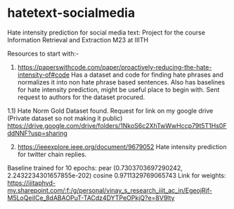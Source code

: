 # hatetext-socialmedia
Hate intensity prediction for social media text: Project for the course Information Retrieval and Extraction M23 at IIITH

Resources to start with:-
1) https://paperswithcode.com/paper/proactively-reducing-the-hate-intensity-of#code
   Has a dataset and code for finding hate phrases and normalizes it into non hate phrase based sentences.
   Also has baselines for hate intensity prediction, might be useful place to begin with.
   Sent request to authors for the dataset procured.

1.1) Hate Norm Gold Dataset found. Request for link on my google drive (Private dataset so not making it public)
https://drive.google.com/drive/folders/1NkoS6c2XhTwWwHccp79t5T1Hs0FddNNF?usp=sharing

2) https://ieeexplore.ieee.org/document/9679052
   Hate intensity prediction for twitter chain replies.


Baseline trained for 10 epochs: 
   pear (0.7303703697290242, 2.2432234301657855e-202)
   cosine 0.9711329769065743
Link for weights: https://iiitaphyd-my.sharepoint.com/:f:/g/personal/vinay_s_research_iiit_ac_in/EgeojRjf-M5LoQeiICe_8dABAOPuT-TACdz4DYTPeOPkjQ?e=8V9lty

